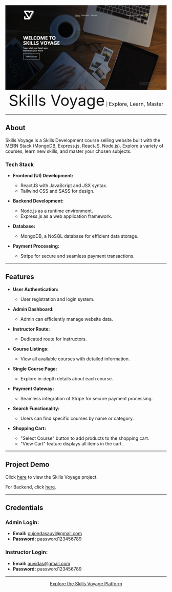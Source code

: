<!--<div>
<span style='font-size: 3rem; font-weight: semibold;' >Skills Voyage</span> |
<span style='font-size: 1rem; font-weight: semibold;'>Explore, Learn, Master</span> |
</div>

<a><img src="./public/skills-voyage.png"/></a>

This is an Skills Development course selling website made with MERN Stack.

### Tech stack used in this project includes:
- ReactJS for the frontend (UI) development using JavaScript and JSX syntax.
- Node.js as a runtime environment for executing JavaScript code server-side.
- Express.js as a web application framework for handling HTTP requests and responses.
- MongoDB as a NoSQL database to store data.
- Tailwind CSS and SASS for design.
- Stripe for payment processing.

### The main features of this site are:
- User registration and login system.
- Admin Dashboard where admin can manage data of this website
- Instructor route for instructors.
- Course listing page showing all available courses.
- Single course page displaying detailed information about each course.
- Payment gateway integrated into the platform so users can purchase any course they want.
- A search bar that allows users to find specific courses by name or category.
- An "Select Course" button which adds the selected product to the user's shopping cart. There is also a "View Cart" feature that shows all items added to the cart


## Project Demo

Click [here](#) to view the Skills Voyage project.

For Backend, click [here](#).

---

## Credentials

### Admin Login:

- **Email:** pujondasauvi@gmail.com
- **Password:** password123456789

### Instructor Login:

- **Email:** auvidas@gmail.com
- **Password:** password123456789

---

<div align="center">
  <a href="#project-demo">Explore the Skills Voyage Platform</a>
</div>-->

<a href='https://skills-voyage-elm.netlify.app/' align="center">
  <img src="./public/skills-voyage.png" alt="Skills Voyage Logo" />
</a>

<div align="center">
  <span style='font-size: 3rem; font-weight: semibold;'>Skills Voyage</span> |
  <span style='font-size: 1rem; font-weight: semibold;'>Explore, Learn, Master</span>
</div>

---

## About

Skills Voyage is a Skills Development course selling website built with the MERN Stack (MongoDB, Express.js, ReactJS, Node.js). Explore a variety of courses, learn new skills, and master your chosen subjects.

### Tech Stack

- **Frontend (UI) Development:**
  - ReactJS with JavaScript and JSX syntax.
  - Tailwind CSS and SASS for design.

- **Backend Development:**
  - Node.js as a runtime environment.
  - Express.js as a web application framework.

- **Database:**
  - MongoDB, a NoSQL database for efficient data storage.

- **Payment Processing:**
  - Stripe for secure and seamless payment transactions.

---

## Features

- **User Authentication:**
  - User registration and login system.

- **Admin Dashboard:**
  - Admin can efficiently manage website data.

- **Instructor Route:**
  - Dedicated route for instructors.

- **Course Listings:**
  - View all available courses with detailed information.

- **Single Course Page:**
  - Explore in-depth details about each course.

- **Payment Gateway:**
  - Seamless integration of Stripe for secure payment processing.

- **Search Functionality:**
  - Users can find specific courses by name or category.

- **Shopping Cart:**
  - "Select Course" button to add products to the shopping cart.
  - "View Cart" feature displays all items in the cart.

---

## Project Demo

Click [here](https://skills-voyage-elm.netlify.app/) to view the Skills Voyage project.

For Backend, click [here](#https://github.com/the-pujon/skill-voyage-backend).

---

## Credentials

### Admin Login:

- **Email:** pujondasauvi@gmail.com
- **Password:** password123456789

### Instructor Login:

- **Email:** auvidas@gmail.com
- **Password:** password123456789

---

<div align="center">
  <a href="https://skills-voyage-elm.netlify.app/">Explore the Skills Voyage Platform</a>
</div>
